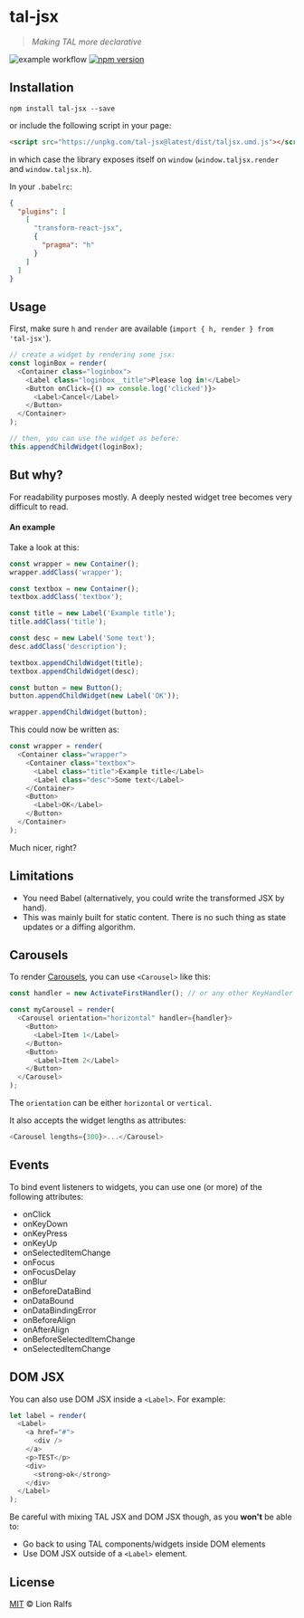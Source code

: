 # tal-jsx

> _Making TAL more declarative_

![example workflow](https://github.com/lionralfs/tal-jsx/actions/workflows/main.yml/badge.svg)
[![npm version](https://badge.fury.io/js/tal-jsx.svg)](https://www.npmjs.com/package/tal-jsx)


## Installation

```
npm install tal-jsx --save
```

or include the following script in your page:

```html
<script src="https://unpkg.com/tal-jsx@latest/dist/taljsx.umd.js"></script>
```

in which case the library exposes itself on `window` (`window.taljsx.render` and `window.taljsx.h`).

In your `.babelrc`:

```json
{
  "plugins": [
    [
      "transform-react-jsx",
      {
        "pragma": "h"
      }
    ]
  ]
}
```

## Usage

First, make sure `h` and `render` are available (`import { h, render } from 'tal-jsx'`).

```js
// create a widget by rendering some jsx:
const loginBox = render(
  <Container class="loginbox">
    <Label class="loginbox__title">Please log in!</Label>
    <Button onClick={() => console.log('clicked')}>
      <Label>Cancel</Label>
    </Button>
  </Container>
);

// then, you can use the widget as before:
this.appendChildWidget(loginBox);
```

## But why?

For readability purposes mostly. A deeply nested widget
tree becomes very difficult to read.

#### An example

Take a look at this:

```js
const wrapper = new Container();
wrapper.addClass('wrapper');

const textbox = new Container();
textbox.addClass('textbox');

const title = new Label('Example title');
title.addClass('title');

const desc = new Label('Some text');
desc.addClass('description');

textbox.appendChildWidget(title);
textbox.appendChildWidget(desc);

const button = new Button();
button.appendChildWidget(new Label('OK'));

wrapper.appendChildWidget(button);
```

This could now be written as:

```js
const wrapper = render(
  <Container class="wrapper">
    <Container class="textbox">
      <Label class="title">Example title</Label>
      <Label class="desc">Some text</Label>
    </Container>
    <Button>
      <Label>OK</Label>
    </Button>
  </Container>
);
```

Much nicer, right?

## Limitations

* You need Babel (alternatively, you could write the transformed JSX by hand).
* This was mainly built for static content. There is no such thing as state updates or a diffing algorithm.

## Carousels

To render [Carousels](https://bbc.github.io/tal/widgets/carousel.html), you can use `<Carousel>` like this:

```js
const handler = new ActivateFirstHandler(); // or any other KeyHandler

const myCarousel = render(
  <Carousel orientation="horizontal" handler={handler}>
    <Button>
      <Label>Item 1</Label>
    </Button>
    <Button>
      <Label>Item 2</Label>
    </Button>
  </Carousel>
);
```

The `orientation` can be either `horizontal` or `vertical`.

It also accepts the widget lengths as attributes:

```js
<Carousel lengths={300}>...</Carousel>
```

## Events

To bind event listeners to widgets, you can use one (or more) of the following attributes:

* onClick
* onKeyDown
* onKeyPress
* onKeyUp
* onSelectedItemChange
* onFocus
* onFocusDelay
* onBlur
* onBeforeDataBind
* onDataBound
* onDataBindingError
* onBeforeAlign
* onAfterAlign
* onBeforeSelectedItemChange
* onSelectedItemChange

## DOM JSX

You can also use DOM JSX inside a `<Label>`. For example:

```js
let label = render(
  <Label>
    <a href="#">
      <div />
    </a>
    <p>TEST</p>
    <div>
      <strong>ok</strong>
    </div>
  </Label>
);
```

Be careful with mixing TAL JSX and DOM JSX though, as you **won't** be able to:
* Go back to using TAL components/widgets inside DOM elements
* Use DOM JSX outside of a `<Label>` element.

## License

[MIT](LICENSE) © Lion Ralfs
